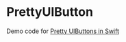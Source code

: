 # PrettyUIButton
Demo code for [Pretty UIButtons in Swift](https://grokswift.com/pretty-uibuttons-in-swift/)

